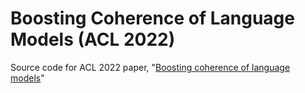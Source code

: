 # Boosting Coherence of Language Models (ACL 2022)

Source code for ACL 2022 paper, "[Boosting coherence of language models](https://openreview.net/pdf?id=CJQqdS-fx3K)"

